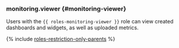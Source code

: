 ### monitoring.viewer {#monitoring-viewer}

Users with the `{{ roles-monitoring-viewer }}` role can view created dashboards and widgets, as well as uploaded metrics.

{% include [roles-restriction-only-parents](iam/roles-restriction-only-parents.md) %}


